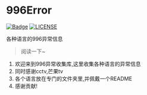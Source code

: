 # 996Error
[![Badge](https://img.shields.io/badge/link-996.icu-%23FF4D5B.svg?style=flat-square)](https://996.icu/#/zh_CN)
[![LICENSE](https://img.shields.io/badge/license-Anti%20996-blue.svg?style=flat-square)](https://github.com/996icu/996.ICU/blob/master/LICENSE)

各种语言的996异常信息

> 阅读一下~

1. 欢迎来到996异常收集库,这里收集各种语言的异常信息
2. 同时感谢cctv,芒果tv
3. 各个语言放在专门的文件夹里,并佩戴一个README
4. 感谢贡献!
